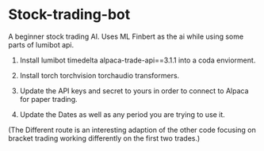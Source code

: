 # Stock-trading-bot
A beginner stock trading AI. Uses ML Finbert as the ai while using some parts of lumibot api. 

1. Install lumibot timedelta alpaca-trade-api==3.1.1 into a coda enviorment.

2. Install torch torchvision torchaudio transformers.

3. Update the API keys and secret to yours in order to connect to Alpaca for paper trading.

4. Update the Dates as well as any period you are trying to use it. 


(The Different route is an interesting adaption of the other code focusing on bracket trading working differently on the first two trades.)
